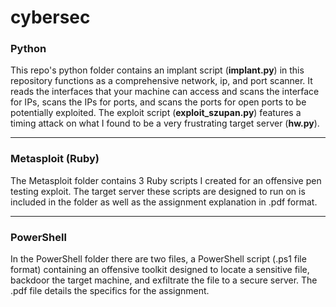# cybersec
<h3>Python</h3>
  This repo's python folder contains an implant script (<b>implant.py</b>) in this repository functions as a comprehensive network, ip, and port scanner. It reads the interfaces that your machine can access and scans the interface for IPs, scans the IPs for ports, and scans the ports for open ports to be potentially exploited. The exploit script (<b>exploit_szupan.py</b>) features a timing attack on what I found to be a very frustrating target server (<b>hw.py</b>). 
  <hr>
<h3>Metasploit (Ruby)</h3>
  The Metasploit folder contains 3 Ruby scripts I created for an offensive pen testing exploit. The target server these scripts are designed to run on is included in the folder as well as the assignment explanation in .pdf format.
  <hr>
<h3>PowerShell</h3>
  In the PowerShell folder there are two files, a PowerShell script (.ps1 file format) containing an offensive toolkit designed to locate a sensitive file, backdoor the target machine, and exfiltrate the file to a secure server. The .pdf file details the specifics for the assignment.
